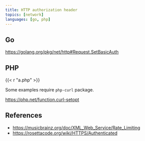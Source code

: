 ```yaml
---
title: HTTP authorization header
topics: [network]
languages: [go, php]
---
```


## Go

<https://golang.org/pkg/net/http#Request.SetBasicAuth>

## PHP

{{< r "a.php" >}}

Some examples require `php-curl` package.

<https://php.net/function.curl-setopt>

## References

- <https://musicbrainz.org/doc/XML_Web_Service/Rate_Limiting>
- <https://rosettacode.org/wiki/HTTPS/Authenticated>
